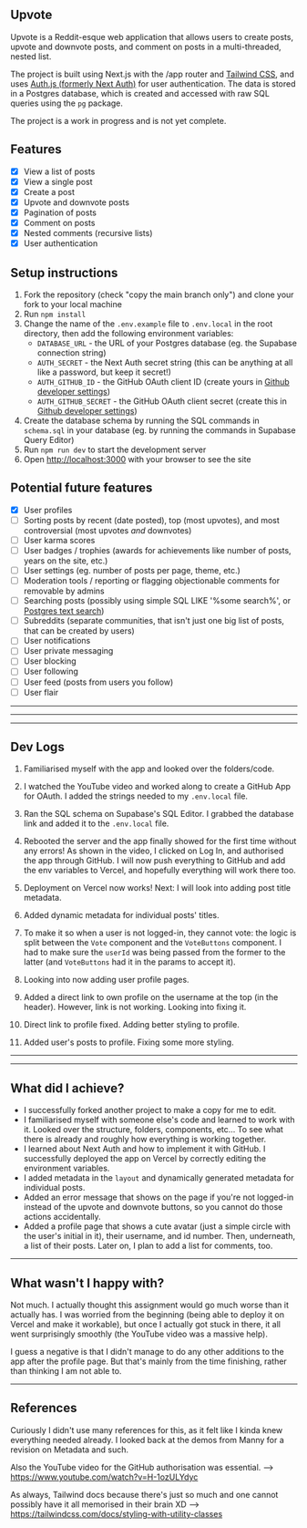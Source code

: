 ## Upvote

Upvote is a Reddit-esque web application that allows users to create posts, upvote and downvote posts, and comment on posts in a multi-threaded, nested list.

The project is built using Next.js with the /app router and [Tailwind CSS](https://tailwindcss.com/), and uses [Auth.js (formerly Next Auth)](https://authjs.dev/) for user authentication. The data is stored in a Postgres database, which is created and accessed with raw SQL queries using the `pg` package.

The project is a work in progress and is not yet complete.

## Features

- [x] View a list of posts
- [x] View a single post
- [x] Create a post
- [x] Upvote and downvote posts
- [x] Pagination of posts
- [x] Comment on posts
- [x] Nested comments (recursive lists)
- [x] User authentication

## Setup instructions

1. Fork the repository (check "copy the main branch only") and clone your fork to your local machine
2. Run `npm install`
3. Change the name of the `.env.example` file to `.env.local` in the root directory, then add the following environment variables:
   - `DATABASE_URL` - the URL of your Postgres database (eg. the Supabase connection string)
   - `AUTH_SECRET` - the Next Auth secret string (this can be anything at all like a password, but keep it secret!)
   - `AUTH_GITHUB_ID` - the GitHub OAuth client ID (create yours in [Github developer settings](https://github.com/settings/developers))
   - `AUTH_GITHUB_SECRET` - the GitHub OAuth client secret (create this in [Github developer settings](https://github.com/settings/developers))
4. Create the database schema by running the SQL commands in `schema.sql` in your database (eg. by running the commands in Supabase Query Editor)
5. Run `npm run dev` to start the development server
6. Open [http://localhost:3000](http://localhost:3000) with your browser to see the site

## Potential future features

- [x] User profiles
- [ ] Sorting posts by recent (date posted), top (most upvotes), and most controversial (most upvotes _and_ downvotes)
- [ ] User karma scores
- [ ] User badges / trophies (awards for achievements like number of posts, years on the site, etc.)
- [ ] User settings (eg. number of posts per page, theme, etc.)
- [ ] Moderation tools / reporting or flagging objectionable comments for removable by admins
- [ ] Searching posts (possibly using simple SQL LIKE '%some search%', or [Postgres text search](https://www.crunchydata.com/blog/postgres-full-text-search-a-search-engine-in-a-database))
- [ ] Subreddits (separate communities, that isn't just one big list of posts, that can be created by users)
- [ ] User notifications
- [ ] User private messaging
- [ ] User blocking
- [ ] User following
- [ ] User feed (posts from users you follow)
- [ ] User flair

---

---

---

## Dev Logs

1. Familiarised myself with the app and looked over the folders/code.

2. I watched the YouTube video and worked along to create a GitHub App for OAuth. I added the strings needed to my `.env.local` file.

3. Ran the SQL schema on Supabase's SQL Editor. I grabbed the database link and added it to the `.env.local` file.

4) Rebooted the server and the app finally showed for the first time without any errors! As shown in the video, I clicked on Log In, and authorised the app through GitHub. I will now push everything to GitHub and add the env variables to Vercel, and hopefully everything will work there too.

5) Deployment on Vercel now works! Next: I will look into adding post title metadata.

6) Added dynamic metadata for individual posts' titles.

7) To make it so when a user is not logged-in, they cannot vote: the logic is split between the `Vote` component and the `VoteButtons` component. I had to make sure the `userId` was being passed from the former to the latter (and `VoteButtons` had it in the params to accept it).

8) Looking into now adding user profile pages.

9) Added a direct link to own profile on the username at the top (in the header). However, link is not working. Looking into fixing it.

10) Direct link to profile fixed. Adding better styling to profile.

11) Added user's posts to profile. Fixing some more styling.

---

---

## What did I achieve?

- I successfully forked another project to make a copy for me to edit.
- I familiarised myself with someone else's code and learned to work with it. Looked over the structure, folders, components, etc... To see what there is already and roughly how everything is working together.
- I learned about Next Auth and how to implement it with GitHub. I successfully deployed the app on Vercel by correctly editing the environment variables.
- I added metadata in the `layout` and dynamically generated metadata for individual posts.
- Added an error message that shows on the page if you're not logged-in instead of the upvote and downvote buttons, so you cannot do those actions accidentally.
- Added a profile page that shows a cute avatar (just a simple circle with the user's initial in it), their username, and id number. Then, underneath, a list of their posts. Later on, I plan to add a list for comments, too.

---

## What wasn't I happy with?

Not much. I actually thought this assignment would go much worse than it actually has. I was worried from the beginning (being able to deploy it on Vercel and make it workable), but once I actually got stuck in there, it all went surprisingly smoothly (the YouTube video was a massive help).

I guess a negative is that I didn't manage to do any other additions to the app after the profile page. But that's mainly from the time finishing, rather than thinking I am not able to.

---

## References

Curiously I didn't use many references for this, as it felt like I kinda knew everything needed already. I looked back at the demos from Manny for a revision on Metadata and such.

Also the YouTube video for the GitHub authorisation was essential. --> https://www.youtube.com/watch?v=H-1ozULYdyc

As always, Tailwind docs because there's just so much and one cannot possibly have it all memorised in their brain XD --> https://tailwindcss.com/docs/styling-with-utility-classes
